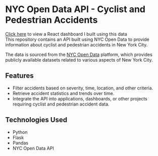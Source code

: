 # NYC Open Data API - Cyclist and Pedestrian Accidents
[Click here](https://bike-safe-dashboard.vercel.app/) to view a React dashboard I built using this data  
This repository contains an API built using NYC Open Data to provide information about cyclist and pedestrian accidents in New York City.

The data is sourced from the [NYC Open Data](https://opendata.cityofnewyork.us/) platform, which provides publicly available datasets related to various aspects of New York City.

## Features

- Filter accidents based on severity, time, location, and other criteria.
- Retrieve accident statistics and trends over time.
- Integrate the API into applications, dashboards, or other projects requiring cyclist and pedestrian accident data.

## Technologies Used

- Python
- Flask 
- Pandas
- NYC Open Data API
